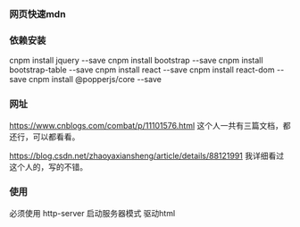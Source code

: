 ### 网页快速mdn

<!-- Latest compiled and minified CSS -->
<link rel="stylesheet" href="https://unpkg.com/bootstrap-table@1.15.3/dist/bootstrap-table.min.css">
<script src="https://cdn.bootcss.com/popper.js/1.14.7/umd/popper.min.js"></script>

<!-- Latest compiled and minified JavaScript -->
<script src="https://unpkg.com/bootstrap-table@1.15.3/dist/bootstrap-table.min.js"></script>
<!-- Latest compiled and minified Locales -->
<script src="https://unpkg.com/bootstrap-table@1.15.3/dist/locale/bootstrap-table-zh-CN.min.js"></script>


### 依赖安装
cnpm install jquery --save
cnpm install bootstrap --save
cnpm install bootstrap-table --save
cnpm install react --save
cnpm install react-dom --save
cnpm install @popperjs/core --save
<script src="https://cdn.bootcss.com/popper.js/1.14.7/umd/popper.min.js"></script>

### 网址

https://www.cnblogs.com/combat/p/11101576.html
这个人一共有三篇文档，都还行，可以都看看。

https://blog.csdn.net/zhaoyaxiansheng/article/details/88121991
我详细看过这个人的，写的不错。

### 使用
必须使用 http-server 启动服务器模式 驱动html
